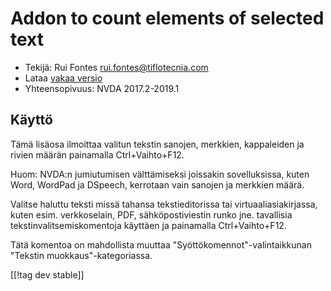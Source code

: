 # Addon to count elements of selected text #

* Tekijä: Rui Fontes <rui.fontes@tiflotecnia.com>
* Lataa [vakaa versio][1]
* Yhteensopivuus: NVDA 2017.2-2019.1

## Käyttö ##
Tämä lisäosa ilmoittaa valitun tekstin sanojen, merkkien, kappaleiden ja
rivien määrän painamalla Ctrl+Vaihto+F12.

Huom: NVDA:n jumiutumisen välttämiseksi joissakin sovelluksissa, kuten Word,
WordPad ja DSpeech, kerrotaan vain sanojen ja merkkien määrä.

Valitse haluttu teksti missä tahansa tekstieditorissa tai
virtuaaliasiakirjassa, kuten esim. verkkoselain, PDF, sähköpostiviestin
runko jne. tavallisia tekstinvalitsemiskomentoja käyttäen ja painamalla
Ctrl+Vaihto+F12.

Tätä komentoa on mahdollista muuttaa "Syöttökomennot"-valintaikkunan
"Tekstin muokkaus"-kategoriassa.

[[!tag dev stable]]

[1]: https://addons.nvda-project.org/files/get.php?file=wc
